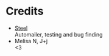 Credits
=======

* [Steel](https://reals7eel.github.io/) <br/>
  Automailer, testing and bug finding
* Melisa N, J+j <br/>
  <3
